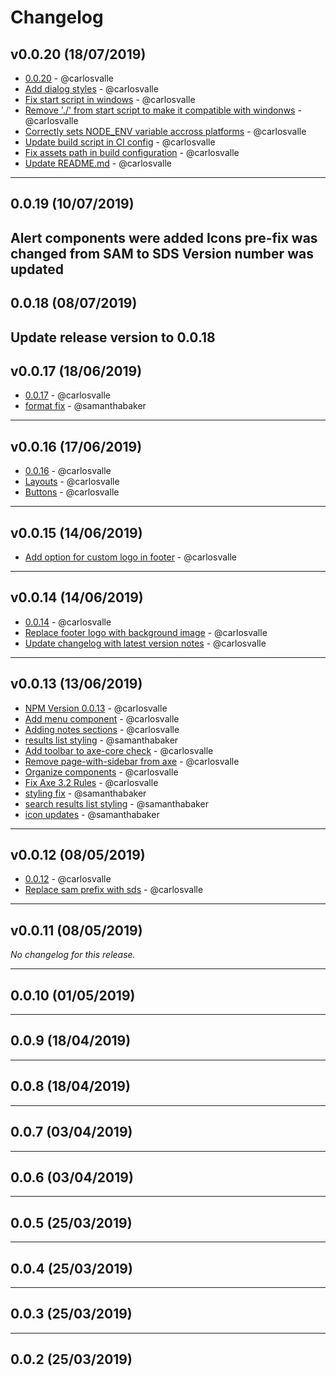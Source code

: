 # Changelog

## v0.0.20 (18/07/2019)
- [0.0.20](https://github.com/GSA/sam-styles/commit/fa513defe86af9a42307d260aad838ccdc66f97d) - @carlosvalle
- [Add dialog styles](https://github.com/GSA/sam-styles/commit/9c3d771fb0e3a24b7c595a74a9f70413a1bc6fa1) - @carlosvalle
- [Fix start script in windows](https://github.com/GSA/sam-styles/commit/1dbf982e47b882a9bfad79005d8181ba1b53d4da) - @carlosvalle
- [Remove './' from start script to make it compatible with windonws](https://github.com/GSA/sam-styles/commit/efef14d492146b8b4b16a9f60a2240afc50344ed) - @carlosvalle
- [Correctly sets NODE_ENV variable accross platforms](https://github.com/GSA/sam-styles/commit/32b23a1a33e7db29e16daf73892bf82d6dafd9db) - @carlosvalle
- [Update build script in CI config](https://github.com/GSA/sam-styles/commit/d51363d132c34d45c73d336e1b0b177acc960300) - @carlosvalle
- [Fix assets path in build configuration](https://github.com/GSA/sam-styles/commit/3b10d89f58b8d477144fa1641a040175908e2d6f) - @carlosvalle
- [Update README.md](https://github.com/GSA/sam-styles/commit/408a558163f878bcefb26991570b5591aadbc479) - @carlosvalle

---

## 0.0.19 (10/07/2019)
Alert components were added
Icons pre-fix was changed from SAM to SDS
Version number was updated
---

## 0.0.18 (08/07/2019)
Update release version to 0.0.18
---

## v0.0.17 (18/06/2019)
- [0.0.17](https://github.com/GSA/sam-styles/commit/d92dee63a46b887323470135e676dac547287076) - @carlosvalle
- [format fix](https://github.com/GSA/sam-styles/commit/35b8b1437bc2b55b4339fafad420a3337b47a4f2) - @samanthabaker

---

## v0.0.16 (17/06/2019)
- [0.0.16](https://github.com/GSA/sam-styles/commit/8ffc736344164b9240b7f2f7184e497047f38e57) - @carlosvalle
- [Layouts](https://github.com/GSA/sam-styles/commit/7782f95d909620a1137be6de839b03047fa3cf78) - @carlosvalle
- [Buttons](https://github.com/GSA/sam-styles/commit/60ad7a64d60629df46f283d0f3b54a9fb3a30ff1) - @carlosvalle

---

## v0.0.15 (14/06/2019)
- [Add option for custom logo in footer](https://github.com/GSA/sam-styles/commit/9415616e67ccfd5c1d2f5c22616ff4c64f224b0c) - @carlosvalle

---

## v0.0.14 (14/06/2019)
- [0.0.14](https://github.com/GSA/sam-styles/commit/97cb048c86f2cead02b303bc324e5fc5bf60a561) - @carlosvalle
- [Replace footer logo with background image](https://github.com/GSA/sam-styles/commit/5c34752f597428107fab51f15aed2734a931e348) - @carlosvalle
- [Update changelog with latest version notes](https://github.com/GSA/sam-styles/commit/f905bb97a0da9ca26a2a675c200b55a83bb88f30) - @carlosvalle

---

## v0.0.13 (13/06/2019)
- [NPM Version 0.0.13](https://github.com/GSA/sam-styles/commit/f0dd5bf45ebd02c29451ae1b207008301e9e8a9f) - @carlosvalle
- [Add menu component](https://github.com/GSA/sam-styles/commit/e2e85e82b659fb8b599042148c025f549f666fe4) - @carlosvalle
- [Adding notes sections](https://github.com/GSA/sam-styles/commit/685849e3ac95a5ee45d5b8b98b6eca0c3580813a) - @carlosvalle
- [results list styling](https://github.com/GSA/sam-styles/commit/9deeb1e5de7e1e6294361b212e0215375519312b) - @samanthabaker
- [Add toolbar to axe-core check](https://github.com/GSA/sam-styles/commit/73d70f21da025b6d7902f63edd51d848b053740b) - @carlosvalle
- [Remove page-with-sidebar from axe](https://github.com/GSA/sam-styles/commit/d45c45b51b6c7fa941c12e41711768e71e2ca781) - @carlosvalle
- [Organize components](https://github.com/GSA/sam-styles/commit/1a134f8dbc1fe20d213817f0e0a3f36c5f5231bb) - @carlosvalle
- [Fix Axe 3.2 Rules](https://github.com/GSA/sam-styles/commit/9f4a607c1c72aa90e5d9722f34271a37b88f9925) - @carlosvalle
- [styling fix](https://github.com/GSA/sam-styles/commit/71ec20c48326f9ddf40c494689a5d5a787ef997f) - @samanthabaker
- [search results list styling](https://github.com/GSA/sam-styles/commit/737a067efb829a6ef2a8f3e23fc2d62a632c6674) - @samanthabaker
- [icon updates](https://github.com/GSA/sam-styles/commit/f26c9d70ea38b224a542ab64c7f5258a7019f226) - @samanthabaker

---

## v0.0.12 (08/05/2019)
- [0.0.12](https://github.com/GSA/sam-styles/commit/0a922c57e9be5eb2c0433e342ca31202e2e129c2) - @carlosvalle
- [Replace sam prefix with sds](https://github.com/GSA/sam-styles/commit/cf05f2bd5827faf6fabcb59ae961436167bde9f1) - @carlosvalle

---

## v0.0.11 (08/05/2019)
*No changelog for this release.*

---

## 0.0.10 (01/05/2019)

---

## 0.0.9 (18/04/2019)

---

## 0.0.8 (18/04/2019)

---

## 0.0.7 (03/04/2019)

---

## 0.0.6 (03/04/2019)

---

## 0.0.5 (25/03/2019)

---

## 0.0.4 (25/03/2019)

---

## 0.0.3 (25/03/2019)

---

## 0.0.2 (25/03/2019)
